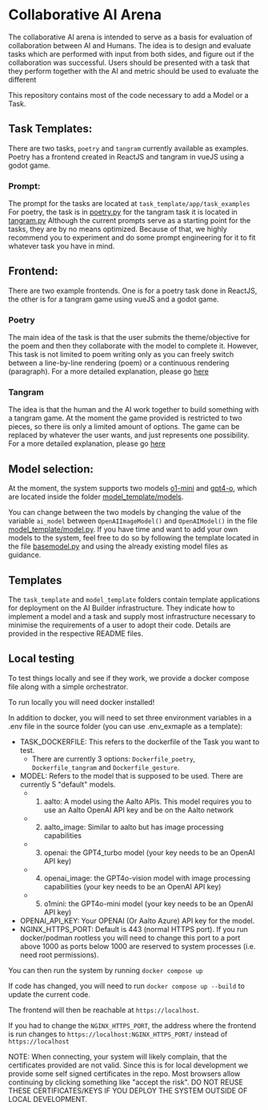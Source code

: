# Collaborative AI Arena

The collaborative AI arena is intended to serve as a basis for evaluation of collaboration between AI and Humans. The idea is to design and evaluate tasks which are performed with input from both sides, and figure out if the collaboration was successful.
Users should be presented with a task that they perform together with the AI and metric should be used to evaluate the different

This repository contains most of the code necessary to add a Model or a Task.

## Task Templates:

There are two tasks, `poetry` and `tangram` currently available as examples. Poetry has a frontend created in ReactJS and tangram in vueJS using a godot game.

### Prompt:

The prompt for the tasks are located at `task_template/app/task_examples` For poetry, the task is in [poetry.py](task_template/app/task_examples/poetry.py)
for the tangram task it is located in [tangram.py](task_template/app/task_examples/tangram.py)
Although the current prompts serve as a starting point for the tasks, they are by no means optimized. Because of that, we highly recommend you to experiment and do some prompt engineering for it to fit whatever task you have in mind.

## Frontend:

There are two example frontends. One is for a poetry task done in ReactJS, the other is for a tangram game using vueJS and a godot game.

### Poetry

The main idea of the task is that the user submits the theme/objective for the poem and then they collaborate with the model to complete it. However, This task is not limited to poem writing only as you can freely switch between a line-by-line rendering (poem) or a continuous rendering (paragraph). For a more detailed explanation, please go [here](task_template/frontend_poetry/README.md)

### Tangram

The idea is that the human and the AI work together to build something with a tangram game. At the moment the game provided is restricted to two pieces, so there iis only a limited amount of options. The game can be replaced by whatever the user wants, and just represents one possibility.
For a more detailed explanation, please go [here](task_template/frontend_tangram/README.md)

## Model selection:

At the moment, the system supports two models [o1-mini](model_template/models/openAI_model.py) and [gpt4-o](model_template/models/openAI_image_model.py), which are located inside the folder [model_template/models](model_template/models).

You can change between the two models by changing the value of the variable `ai_model` between `OpenAIImageModel()` and `OpenAIModel()` in the file [model_template/model.py](model_template/model.py).
If you have time and want to add your own models to the system, feel free to do so by following the template located in the file [basemodel.py](model_template/models/basemodel.py) and using the already existing model files as guidance.

## Templates

The `task_template` and `model_template` folders contain template applications for deployment on the AI Builder infrastructure.
They indicate how to implement a model and a task and supply most infrastructure necessary to minimise the requirements of a user to adopt their code.
Details are provided in the respective README files.

## Local testing

To test things locally and see if they work, we provide a docker compose file along with a simple orchestrator.

To run locally you will need docker installed!

In addition to docker, you will need to set three environment variables in a .env file in the source folder (you can use .env_exmaple as a template):

- TASK_DOCKERFILE: This refers to the dockerfile of the Task you want to test.
  - There are currently 3 options: `Dockerfile_poetry`, `Dockerfile_tangram` and `Dockerfile_gesture`.
- MODEL: Refers to the model that is supposed to be used. There are currently 5 "default" models.
  - 1. aalto: A model using the Aalto APIs. This model requires you to use an Aalto OpenAI API key and be on the Aalto network
  - 2. aalto_image: Similar to aalto but has image processing capabilities
  - 3. openai: the GPT4_turbo model (your key needs to be an OpenAI API key)
  - 4. openai_image: the GPT4o-vision model with image processing capabilities (your key needs to be an OpenAI API key)
  - 5. o1mini: the GPT4o-mini model (your key needs to be an OpenAI API key)
- OPENAI_API_KEY: Your OPENAI (Or Aalto Azure) API key for the model.
- NGINX_HTTPS_PORT: Default is 443 (normal HTTPS port). If you run docker/podman rootless you will need to change this port to a port above 1000 as ports below 1000 are reserved to system processes (i.e. need root permissions).

You can then run the system by running `docker compose up`

If code has changed, you will need to run `docker compose up --build` to update the current code.

The frontend will then be reachable at `https://localhost`.

If you had to change the `NGINX_HTTPS_PORT`, the address where the frontend is run changes to `https://localhost:NGINX_HTTPS_PORT/` instead of `https://localhost`

NOTE: When connecting, your system will likely complain, that the certificates provided are not valid. Since this is for local development we provide some self signed certificates in the repo. Most browsers allow continuing by clicking something like "accept the risk".
DO NOT REUSE THESE CERTIFICATES/KEYS IF YOU DEPLOY THE SYSTEM OUTSIDE OF LOCAL DEVELOPMENT.
